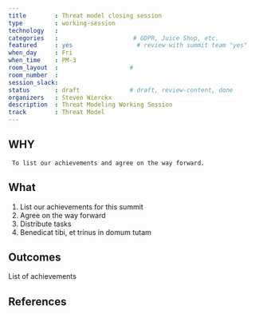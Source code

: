 ```yaml
---
title        : Threat model closing session
type         : working-session
technology   :
categories   :                     # GDPR, Juice Shop, etc.
featured     : yes                  # review with summit team "yes"
when_day     : Fri
when_time    : PM-3
room_layout  :                    #
room_number  :
session_slack:
status       : draft              # draft, review-content, done
organizers   : Steven Wierckx
description  : Threat Modeling Working Session
track        : Threat Model
---
```


## WHY

     To list our achievements and agree on the way forward.

## What

 1. List our achievements for this summit
 2. Agree on the way forward
 3. Distribute tasks
 4. Benedicat tibi, et trinus in domum tutam

## Outcomes

 List of achievements

## References
